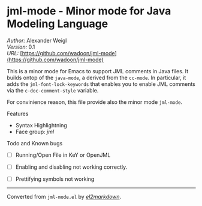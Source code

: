 # jml-mode - Minor mode for Java Modeling Language

*Author:* Alexander Weigl<br>
*Version:* 0.1<br>
*URL:* [https://github.com/wadoon/jml-mode](https://github.com/wadoon/jml-mode)<br>

This is a minor mode for Emacs to support JML comments in Java files. It
builds ontop of the `java-mode`, a derived from the `cc-mode`. In particular,
it adds the `jml-font-lock-keywords` that enables you to enable JML comments via
the `c-doc-comment-style` variable.

For convinience reason, this file provide also the minor mode `jml-mode`.

Features
* Syntax Highlightning
* Face group: *jml*

Todo and Known bugs

* [ ] Running/Open File in KeY or OpenJML
* [ ] Enabling and disabling not working correctly.
* [ ] Prettifying symbols not working


---
Converted from `jml-mode.el` by [*el2markdown*](https://github.com/Lindydancer/el2markdown).
